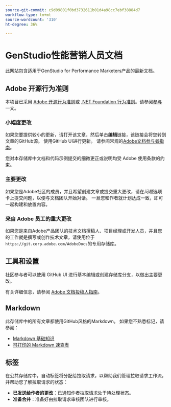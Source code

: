 ```yaml
---
source-git-commit: c9d09801f0bd3732611b01d4a98cc7ebf38884d7
workflow-type: tm+mt
source-wordcount: '310'
ht-degree: 36%

---
```

# GenStudio性能营销人员文档

此网站包含适用于GenStudio for Performance Marketers产品的最新文档。

## Adobe 开源行为准则

本项目已采用 [Adobe 开源行为准则](code-of-conduct.md)或 [.NET Foundation 行为准则](https://dotnetfoundation.org/about/policies/code-of-conduct)。请参阅[参与](contributing.md)一文。

### 小幅度更改

如果您要提供较小的更新，请打开该文章，然后单击&#x200B;**编辑**&#x200B;链接，该链接会将您转到文章的GitHub源。 使用GitHub UI进行更新。 请参阅常规的[Adobe文档参与者指南](https://experienceleague.adobe.com/zh-hans/docs/contributor/contributor-guide/introduction)。

您对本存储库中文档和代码示例提交的细微更正或说明均受 Adobe 使用条款的约束。

### 主要更改

如果您是Adobe社区的成员，并且希望创建文章或提交重大更改，请在&#x200B;_问题_&#x200B;选项卡上提交问题，以便与文档团队开始对话。 一旦您和作者就计划达成一致，即可一起构建和放置内容。

### 来自 Adobe 员工的重大更改

如果您是来自Adobe产品团队的技术文档撰稿人、项目经理或开发人员，并且您的工作就是撰写或创作技术文章，请使用位于`https://git.corp.adobe.com/AdobeDocs`的专用存储库。

## 工具和设置

社区参与者可以使用 GitHub UI 进行基本编辑或创建存储库分支，以做出主要更改。

有关详细信息，请参阅 [Adobe 文档投稿人指南](https://experienceleague.adobe.com/zh-hans/docs/contributor/contributor-guide/introduction)。

## Markdown

此存储库中的所有文章都使用GitHub风格的Markdown。 如果您不熟悉标记，请参阅：

- [Markdown 基础知识](https://docs.github.com/en/get-started/writing-on-github/getting-started-with-writing-and-formatting-on-github/basic-writing-and-formatting-syntax)
- [可打印的 Markdown 速查表](https://docs.github.com/en/get-started/getting-started-with-git/git-cheatsheet)

## 标签

在公共存储库中，自动标签将分配给拉取请求，以帮助我们管理拉取请求工作流，并帮助您了解拉取请求的状态：

- **已发送给作者的更改**：已通知作者拉取请求处于待处理状态。
- **准备合并**：准备好由拉取请求审核团队进行审核。
